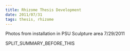 ```yaml
---
title: Rhizome Thesis Development
date: 2011/07/31
tags: thesis, rhizome
---
```


Photos from installation in PSU Sculpture area 7/29/2011


SPLIT\_SUMMARY\_BEFORE\_THIS
















